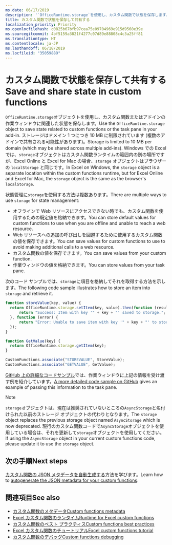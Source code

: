 ```yaml
---
ms.date: 06/17/2019
description: '`OfficeRuntime.storage`を使用し、カスタム関数で状態を保存します。'
title: カスタム関数で状態を保存して共有する
localization_priority: Priority
ms.openlocfilehash: c0825b67bfb97cea75e09704969e915d9560e39e
ms.sourcegitcommit: 4bf5159a3821f4277c07d89e88808c4c3a25ff81
ms.translationtype: HT
ms.contentlocale: ja-JP
ms.lasthandoff: 06/18/2019
ms.locfileid: "35059889"
---
```

# <a name="save-and-share-state-in-custom-functions"></a><span data-ttu-id="94ac1-103">カスタム関数で状態を保存して共有する</span><span class="sxs-lookup"><span data-stu-id="94ac1-103">Save and share state in custom functions</span></span>

<span data-ttu-id="94ac1-104">`OfficeRuntime.storage`オブジェクトを使用し、カスタム関数またはアドインの作業ウィンドウに関連した状態を保存します。</span><span class="sxs-lookup"><span data-stu-id="94ac1-104">Use the `OfficeRuntime.storage` object to save state related to custom functions or the task pane in your add-in.</span></span> <span data-ttu-id="94ac1-105">ストレージはドメイン 1 つにつき 10 MB に制限されています (複数のアドインで共有される可能性があります)。</span><span class="sxs-lookup"><span data-stu-id="94ac1-105">Storage is limited to 10 MB per domain (which may be shared across multiple add-ins).</span></span> <span data-ttu-id="94ac1-106">Windows での Excel では、`storage`オブジェクトはカスタム関数ランタイムの範囲内の別の場所ですが、Excel Online と Excel for Mac の場合、`storage` オブジェクトはブラウザーの `localStorage` と同じです。</span><span class="sxs-lookup"><span data-stu-id="94ac1-106">In Excel on Windows, the `storage` object is a separate location within the custom functions runtime, but for Excel Online and Excel for Mac, the `storage` object is the same as the browser's `localStorage`.</span></span>

<span data-ttu-id="94ac1-107">状態管理に`storage`を使用する方法は複数あります。</span><span class="sxs-lookup"><span data-stu-id="94ac1-107">There are multiple ways to use `storage` for state management:</span></span>

- <span data-ttu-id="94ac1-108">オフラインで Web リソースにアクセスできない時でも、カスタム関数を使用するための既定値を格納できます。</span><span class="sxs-lookup"><span data-stu-id="94ac1-108">You can store default values for custom functions to use when you are offline and unable to reach a web resource.</span></span>
- <span data-ttu-id="94ac1-109">Web リソースへの追加の呼び出しを回避するために使用するカスタム関数の値を保存できます。</span><span class="sxs-lookup"><span data-stu-id="94ac1-109">You can save values for custom functions to use to avoid making additional calls to a web resource.</span></span>
- <span data-ttu-id="94ac1-110">カスタム関数の値を保存できます。</span><span class="sxs-lookup"><span data-stu-id="94ac1-110">You can save values from your custom function.</span></span>
- <span data-ttu-id="94ac1-111">作業ウィンドウの値を格納できます。</span><span class="sxs-lookup"><span data-stu-id="94ac1-111">You can store values from your task pane.</span></span>

<span data-ttu-id="94ac1-112">次のコード サンプルでは、`storage`に項目を格納してそれを取得する方法を示します。</span><span class="sxs-lookup"><span data-stu-id="94ac1-112">The following code sample illustrates how to store an item into `storage` and retrieve it.</span></span>

```js
function storeValue(key, value) {
  return OfficeRuntime.storage.setItem(key, value).then(function (result) {
      return "Success: Item with key '" + key + "' saved to storage.";
  }, function (error) {
      return "Error: Unable to save item with key '" + key + "' to storage. " + error;
  });
}

function GetValue(key) {
  return OfficeRuntime.storage.getItem(key);
}

CustomFunctions.associate("STOREVALUE", StoreValue);
CustomFunctions.associate("GETVALUE", GetValue);
```

<span data-ttu-id="94ac1-113">[GitHub 上の詳細なコードサンプル](https://github.com/OfficeDev/PnP-OfficeAddins/tree/master/Excel-custom-functions/AsyncStorage)では、作業ウィンドウに上記の情報を受け渡す例を紹介しています。</span><span class="sxs-lookup"><span data-stu-id="94ac1-113">[A more detailed code sample on GitHub](https://github.com/OfficeDev/PnP-OfficeAddins/tree/master/Excel-custom-functions/AsyncStorage) gives an example of passing this information to the task pane.</span></span>

>[!NOTE]
> <span data-ttu-id="94ac1-114">`storage`オブジェクトは、現在は推奨されていないところの`AsyncStorage`と名付けられた以前のストレージ オブジェクトの代わりとなります。</span><span class="sxs-lookup"><span data-stu-id="94ac1-114">The `storage` object replaces the previous storage object named `AsyncStorage` which is now deprecated.</span></span> <span data-ttu-id="94ac1-115">現行のカスタム関数コードで`AsyncStorage`オブジェクトを使用している場合は、それを更新して`storage`オブジェクトを使用してください。</span><span class="sxs-lookup"><span data-stu-id="94ac1-115">If using the `AsyncStorage` object in your current custom functions code, please update it to use the `storage` object.</span></span>

## <a name="next-steps"></a><span data-ttu-id="94ac1-116">次の手順</span><span class="sxs-lookup"><span data-stu-id="94ac1-116">Next steps</span></span>
<span data-ttu-id="94ac1-117">[カスタム関数の JSON メタデータを自動生成する](custom-functions-json-autogeneration.md)方法を学びます。</span><span class="sxs-lookup"><span data-stu-id="94ac1-117">Learn how to [autogenerate the JSON metadata for your custom functions](custom-functions-json-autogeneration.md).</span></span> 

## <a name="see-also"></a><span data-ttu-id="94ac1-118">関連項目</span><span class="sxs-lookup"><span data-stu-id="94ac1-118">See also</span></span>

* [<span data-ttu-id="94ac1-119">カスタム関数のメタデータ</span><span class="sxs-lookup"><span data-stu-id="94ac1-119">Custom functions metadata</span></span>](custom-functions-json.md)
* [<span data-ttu-id="94ac1-120">Excel カスタム関数のランタイム</span><span class="sxs-lookup"><span data-stu-id="94ac1-120">Runtime for Excel custom functions</span></span>](custom-functions-runtime.md)
* [<span data-ttu-id="94ac1-121">カスタム関数のベスト プラクティス</span><span class="sxs-lookup"><span data-stu-id="94ac1-121">Custom functions best practices</span></span>](custom-functions-best-practices.md)
* [<span data-ttu-id="94ac1-122">Excel カスタム関数のチュートリアル</span><span class="sxs-lookup"><span data-stu-id="94ac1-122">Excel custom functions tutorial</span></span>](../tutorials/excel-tutorial-create-custom-functions.md)
* [<span data-ttu-id="94ac1-123">カスタム関数のデバッグ</span><span class="sxs-lookup"><span data-stu-id="94ac1-123">Custom functions debugging</span></span>](custom-functions-debugging.md)
